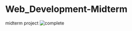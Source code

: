# Web_Development-Midterm
midterm project
![complete](https://github.com/bariskko/Web_Development-Midterm/assets/151639969/76529fc6-f351-4753-aced-e7816f45be31)


